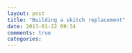 ```yaml
---
layout: post
title: "Building a skitch replacement"
date: 2013-01-22 09:34
comments: true
categories: 
---
```

